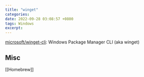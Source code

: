 ```yaml
---
title: "winget"
categories: 
date: 2022-09-28 03:08:57 +0800
tags: Windows
excerpt: 
---
```





[microsoft/winget-cli](https://github.com/microsoft/winget-cli): Windows Package Manager CLI (aka winget)






## Misc


[[Homebrew]]




